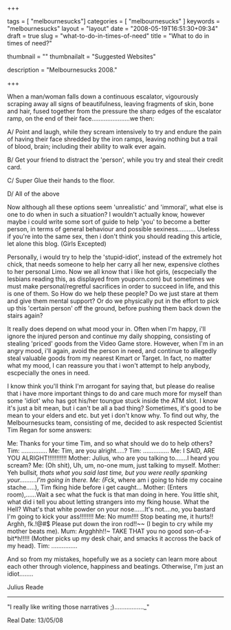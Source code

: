 
+++

tags = [ "melbournesucks"]
categories = [ "melbournesucks" ]
keywords = "melbournesucks"
layout = "layout"
date = "2008-05-19T16:51:30+09:34"
draft = true
slug = "what-to-do-in-times-of-need"
title = "What to do in times of need?"

thumbnail = ""
thumbnailalt = "Suggested Websites"

description = "Melbournesucks 2008."

+++

When a man/woman falls down a continuous escalator, vigourously scraping away all signs of beautifulness, leaving fragments of skin, bone and hair, fused together from the pressure the sharp edges of the escalator ramp, on the end of their face......................we then:

A/ Point and laugh, while they scream intensively to try and endure the pain of having their face shredded by the iron ramps, leaving nothing but a trail of blood, brain; including their ability to walk ever again.

B/ Get your friend to distract the 'person', while you try and steal their credit card.

C/ Super Glue their hands to the floor. 

D/ All of the above

Now although all these options seem 'unrealistic' and 'immoral', what else is one to do when in such a situation? I wouldn't actually know, however maybe i could write some sort of guide to help 'you' to become a better person, in terms of general behaviour and possible sexiness.......... Useless if you're into the same sex, then i don't think you should reading this article, let alone this blog. (Girls Excepted)

Personally, i would try to help the 'stupid-idiot', instead of the extremely hot chick, that needs someone to help her carry all her new, expensive clothes to her personal Limo. Now we all know that i like hot girls, (escpecially the lesbians reading this, as displayed from youporn.com) but sometimes we must make personal/regretful sacrifices in order to succeed in life, and this is one of them. So How do we help these people? Do we just stare at them and give them mental support? Or do we physically put in the effort to pick up this 'certain person' off the ground, before pushing them back down the stairs again?

It really does depend on what mood your in. Often when I'm happy, i'll ignore the injured person and continue my daily shopping, consisting of stealing 'priced' goods from the Video Game store. However, when I'm in an angry mood, i'll again, avoid the person in need, and continue to allegedly steal valuable goods from my nearest Kmart or Target. In fact, no matter what my mood, I can reassure you that i won't attempt to help anybody, escpecially the ones in need.

I know think you'll think I'm arrogant for saying that, but please do realise that i have more important things to do and care much more for myself than some 'idiot' who has got his/her toungue stuck inside the ATM slot. I know it's just a bit mean, but i can't be all a bad thing? Sometimes, it's good to be mean to your elders and etc. but yet i don't know why. To find out why, the Melbournesucks team, consisting of me, decided to ask respected Scientist Tim Regan for some answers:

Me: Thanks for your time Tim, and so what should we do to help others?
Tim: ...............
Me: Tim, are you alright.....?
Tim: ...............
Me: I SAID, ARE YOU ALRIGHT!!!!!!!!!!!
Mother: Julius, who are you talking to.......I heard you scream?
Me: (Oh shit), Uh, um, no-one mum, just talking to myself.
Mother: Yeh bulls*it, thats what you said last time, but you were really spanking your..........I'm going in there.
Me: (F*ck, where am i going to hide my cocaine stache.....), Tim fking hide before i get caught...
Mother: (Enters room),......Wait a sec what the fuck is that man doing in here. You little shit, what did i tell you about letting strangers into my fking house. What the Hell? What's that white powder on your nose......It's not....no, you bastard I'm going to kick your ass!!!!!!!!
Me: No mum!!!! Stop beating me, it hurts!! Arghh, fk.!@#$ Please put down the iron rod!!~~ (I begin to cry while my mother beats me).
Mum: Argghhh!!~ TAKE THAT you no good son-of-a-bit*h!!!!! (Mother picks up my desk chair, and smacks it accross the back of my head).
Tim: ...............

And so from my mistakes, hopefully we as a society can learn more about each other through violence, happiness and beatings. Otherwise, I'm just an idiot........

Julius Reade
_______________________________________________

"I really like writing those narratives ;)................._"

Real Date: 13/05/08 